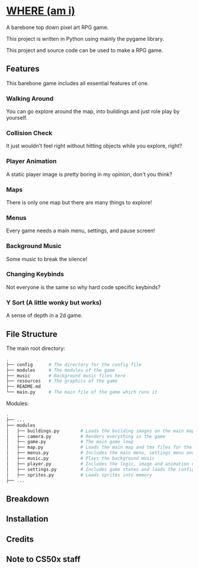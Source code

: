 # <ins>WHERE (am i)</ins>

A barebone top down pixel art RPG game.  
  
This project is written in Python using mainly the pygame library.  
  
This project and source code can be used to make a RPG game. 

## Features

This barebone game includes all essential features of one.

### Walking Around
You can go explore around the map, into buildings and just role play by yourself.
### Collision Check
It just wouldn't feel right without hitting objects while you explore, right?
### Player Animation
A static player image is pretty boring in my opinion, don't you think?
### Maps
There is only one map but there are many things to explore! 
### Menus
Every game needs a main menu, settings, and pause screen!
### Background Music
Some music to break the silence!
### Changing Keybinds
Not everyone is the same so why hard code specific keybinds?
### Y Sort (A little wonky but works)
A sense of depth in a 2d game.

## File Structure

The main root directory:
```bash
.
├── config      # The directory for the config file
├── modules     # The modules of the game
├── music       # Background music files here
├── resources   # The graphics of the game 
├── README.md   
└── main.py     # The main file of the game which runs it
```

Modules:
```bash
.
├── ...
├── modules
│   ├── buildings.py        # Loads the building images on the main map
│   ├── camera.py           # Renders everything in the game
│   ├── game.py             # The main game loop
│   ├── map.py              # Loads the main map and tmx files for the building interiors
│   ├── menus.py            # Includes the main menu, settings menu and the pause menu
│   ├── music.py            # Plays the background music
│   ├── player.py           # Includes the logic, image and animation of the player
│   ├── settings.py         # Includes game states and loads the config
│   ├── sprites.py          # Loads sprites into memory
├── ...
```

## Breakdown

## Installation

## Credits

## Note to CS50x staff